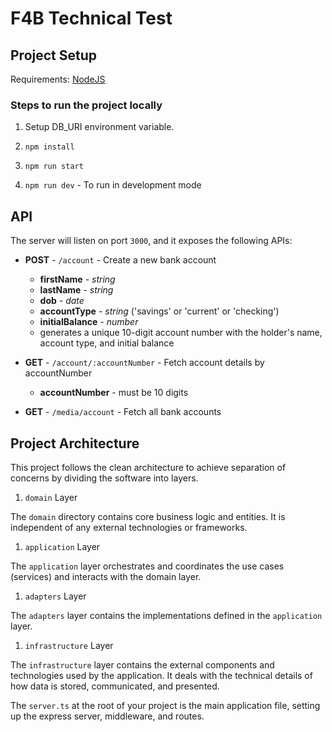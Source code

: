 # F4B Technical Test

## Project Setup

Requirements: [NodeJS](https://nodejs.org/en)

### Steps to run the project locally

1. Setup DB_URI environment variable.

1. `npm install`

1. `npm run start`

1. `npm run dev` - To run in development mode

## API

The server will listen on port `3000`, and it exposes the following APIs:

- **POST** - `/account` - Create a new bank account

  - **firstName** - _string_
  - **lastName** - _string_
  - **dob** - _date_
  - **accountType** - _string_ ('savings' or 'current' or 'checking')
  - **initialBalance** - _number_
  - generates a unique 10-digit account number with the holder's name, account type, and initial balance

- **GET** - `/account/:accountNumber` - Fetch account details by accountNumber

  - **accountNumber** - must be 10 digits

- **GET** - `/media/account` - Fetch all bank accounts

## Project Architecture

This project follows the clean architecture to achieve separation of concerns by dividing the software into layers.

1. `domain` Layer

The `domain` directory contains core business logic and entities. It is independent of any external technologies or frameworks.

1. `application` Layer

The `application` layer orchestrates and coordinates the use cases (services) and interacts with the domain layer.

1. `adapters` Layer

The `adapters` layer contains the implementations defined in the `application` layer.

1. `infrastructure` Layer

The `infrastructure` layer contains the external components and technologies used by the application. It deals with the technical details of how data is stored, communicated, and presented.

The `server.ts` at the root of your project is the main application file, setting up the express server, middleware, and routes.
